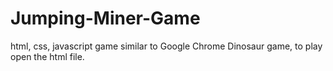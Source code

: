 # Jumping-Miner-Game
html, css, javascript game similar to Google Chrome Dinosaur game, to play open the html file.

